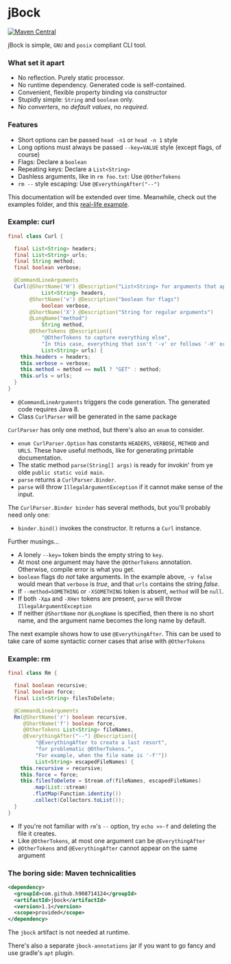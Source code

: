 # jBock

[![Maven Central](https://maven-badges.herokuapp.com/maven-central/com.github.h908714124/jbock/badge.svg)](https://maven-badges.herokuapp.com/maven-central/com.github.h908714124/jbock)

jBock is simple, `GNU` and `posix` compliant CLI tool.

### What set it apart

* No reflection. Purely static processor.
* No runtime dependency. Generated code is self-contained.
* Convenient, flexible property binding via constructor
* Stupidly simple: `String` and `boolean` only. 
* No <em>converters</em>, no <em>default values</em>, no <em>required</em>.

### Features

* Short options can be passed `head -n1` or `head -n 1` style
* Long options must always be passed `--key=VALUE` style (except flags, of course)
* Flags: Declare a `boolean`
* Repeating keys: Declare a `List<String>`
* Dashless arguments, like in `rm foo.txt`: Use `@OtherTokens`
* `rm --` style escaping: Use `@EverythingAfter("--")`

This documentation will be extended over time. Meanwhile, check out the examples folder, and 
this [real-life example](https://github.com/h908714124/aws-glacier-multipart-upload/blob/master/src/main/java/ich/bins/ArchiveMPU.java).

### Example: curl

````java
final class Curl {

  final List<String> headers;
  final List<String> urls;
  final String method;
  final boolean verbose;

  @CommandLineArguments
  Curl(@ShortName('H') @Description("List<String> for arguments that appear multiple times")
           List<String> headers,
       @ShortName('v') @Description("boolean for flags")
           boolean verbose,
       @ShortName('X') @Description("String for regular arguments")
       @LongName("method") 
           String method,
       @OtherTokens @Description({
           "@OtherTokens to capture everything else",
           "In this case, everything that isn't '-v' or follows '-H' or '-X'"})
           List<String> urls) {
    this.headers = headers;
    this.verbose = verbose;
    this.method = method == null ? "GET" : method;
    this.urls = urls;
  }
}
````

* `@CommandLineArguments` triggers the code generation. The generated code requires Java 8.
* Class `CurlParser` will be generated in the same package

`CurlParser` has only one method, but there's also an `enum` to consider.

* `enum CurlParser.Option` has constants `HEADERS`, `VERBOSE`, `METHOD` and `URLS`.
  These have useful methods, like for generating printable documentation.
* The static method `parse(String[] args)` is ready for invokin' from ye olde `public static void main`.
* `parse` returns a `CurlParser.Binder`.
* `parse` will throw `IllegalArgumentException` if it cannot make sense of the input.

The `CurlParser.Binder binder` has several methods, but you'll probably need only one:

* `binder.bind()` invokes the constructor. It returns a `Curl` instance.

Further musings...

* A lonely `--key=` token binds the empty string to `key`.
* At most one argument may have the `@OtherTokens` annotation. Otherwise, compile error is what you get.
* `boolean` flags do <em>not</em> take arguments. In the example above,
  `-v false` would mean that `verbose` is <em>true</em>, and that `urls` contains the string <em>false</em>.
* If `--method=SOMETHING` or `-XSOMETHING` token is absent, `method` will be `null`.
* If both `-Xда` and `-XНет` tokens are present, `parse` will throw `IllegalArgumentException`
* If neither `@ShortName` nor `@LongName` is specified, then there is no short name,
  and the argument name becomes the long name by default.

The next example shows how to use `@EverythingAfter`.
This can be used to take care of some syntactic corner cases that arise with `@OtherTokens`

### Example: rm

````java
final class Rm {

  final boolean recursive;
  final boolean force;
  final List<String> filesToDelete;

  @CommandLineArguments
  Rm(@ShortName('r') boolean recursive,
     @ShortName('f') boolean force,
     @OtherTokens List<String> fileNames,
     @EverythingAfter("--") @Description({
         "@EverythingAfter to create a last resort",
         "for problematic @OtherTokens.",
         "For example, when the file name is '-f'"})
         List<String> escapedFileNames) {
    this.recursive = recursive;
    this.force = force;
    this.filesToDelete = Stream.of(fileNames, escapedFileNames)
        .map(List::stream)
        .flatMap(Function.identity())
        .collect(Collectors.toList());
  }
}
````

* If you're not familiar with `rm`'s `--` option, try `echo >>-f` and deleting the file it creates.
* Like `@OtherTokens`, at most one argument can be `@EverythingAfter`
* `@OtherTokens` and `@EverythingAfter` cannot appear on the same argument

### The boring side: Maven technicalities

````xml
<dependency>
  <groupId>com.github.h908714124</groupId>
  <artifactId>jbock</artifactId>
  <version>1.1</version>
  <scope>provided</scope>
</dependency>
````

The `jbock` artifact is not needed at runtime.

There's also a separate `jbock-annotations` jar
if you want to go fancy and use gradle's `apt` plugin.
